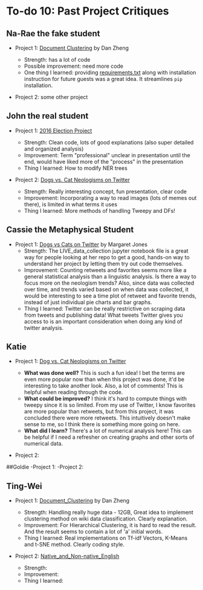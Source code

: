 # To-do 10: Past Project Critiques

## Na-Rae the fake student
- Project 1: [Document Clustering](https://github.com/Data-Science-for-Linguists/Document_Clustering) by Dan Zheng
   - Strength: has a lot of code
   - Possible improvement: need more code
   - One thing I learned: providing [requirements.txt](https://github.com/Data-Science-for-Linguists/Document_Clustering/blob/master/requirements.txt) along with installation instruction for future guests was a great idea. It streamlines `pip` installation.  

- Project 2: some other project

## John the real student
- Project 1: [2016 Election Project](https://github.com/Data-Science-for-Linguists/2016-Election-Project)
	- Strength: Clean code, lots of good explanations (also super
detailed and organized analysis)
	- Improvement: Term "professional" unclear in presentation until
the end, would have liked more of the "process" in the presentation
	- Thing I learned: How to modify NER trees

- Project 2: [Dogs vs. Cat Neologisms on Twitter](https://github.com/Data-Science-for-Linguists/Dog_vs_Cat_Neologisms_on_Twitter)
	- Strength: Really interesting concept, fun presentation, clear
code
	- Improvement: Incorporating a way to read images (lots of memes
out there), is limited in what terms it uses
	- Thing I learned: More methods of handling Tweepy and DFs!

## Cassie the Metaphysical Student
- Project 1: [Dogs vs Cats on
Twitter](https://github.com/Data-Science-for-Linguists/Dog_vs_Cat_Neologisms_on_Twitter)
by Margaret Jones
	- Strength: The LIVE_data_collection jupyter notebook file is a
great way for people looking at her repo to get a good, hands-on way to
understand her project by letting them try out code themselves.
	- Improvement: Counting retweets and favorites seems more like a
general statistical analysis than a linguistic analysis. Is there a way
to focus more on the neologism trends? Also, since data was collected
over time, and trends varied based on when data was collected, it would
be interesting to see a time plot of retweet and favorite trends,
instead of just individual pie charts and bar graphs.
	- Thing I learned: Twitter can be really restrictive on scraping
data from tweets and publishing data! What tweets Twitter gives you
access to is an important consideration when doing any kind of twitter
analysis.

## Katie
- Project 1: [Dog vs. Cat Neologisms on Twitter](https://github.com/Data-Science-for-Linguists/Dog_vs_Cat_Neologisms_on_Twitter)
	- **What was done well?** This is such a fun idea! I bet the terms are even more popular now than when this project was done, it'd be interesting to take another look. Also, a lot of comments! This is helpful when reading through the code.
	- **What could be improved?** I think it's hard to compute things with tweepy since it is so limited. From my use of Twitter, I know favorites are more popular than retweets, but from this project, it was concluded there were more retweets. This intuitively doesn't make sense to me, so I think there is something more going on here.
	- **What did I learn?** There's a lot of numerical analysis here! This can be helpful if I need a refresher on creating graphs and other sorts of numerical data.

- Project 2:

##Goldie
-Project 1:
-Project 2:


## Ting-Wei
- Project 1: [Document_Clustering](https://github.com/Data-Science-for-Linguists/Document_Clustering) by Dan Zheng
	- Strength: Handling really huge data - 12GB, Great idea to implement clustering method on wiki data classification. Clearly explanation.
	- Improvement: For Hierarchical Clustering, it is hard to read the result. And the result seems to contain a lot of 'a' initial words.
	- Thing I learned: Real implementations on Tf-idf Vectors, K-Means and t-SNE method. Clearly coding style.

- Project 2: [Native_and_Non-native_English](https://github.com/Data-Science-for-Linguists/Native_and_Non-native_English)
	- Strength:
	- Improvement:
	- Thing I learned:
